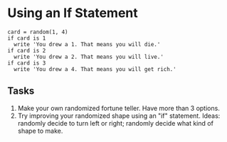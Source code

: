 Using an If Statement
=====================

```
card = random(1, 4)
if card is 1
  write 'You drew a 1. That means you will die.'
if card is 2
  write 'You drew a 2. That means you will live.'
if card is 3
  write 'You drew a 4. That means you will get rich.'
```

Tasks
-----
  1. Make your own randomized fortune teller. Have more than 3 options.
  2. Try improving your randomized shape using an "if" statement. Ideas: randomly decide to turn left or right; randomly decide what kind of shape to make.
